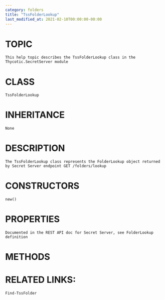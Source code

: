```yaml
---
category: folders
title: "TssFolderLookup"
last_modified_at: 2021-02-10T00:00:00-00:00
---
```


# TOPIC
    This help topic describes the TssFolderLookup class in the Thycotic.SecretServer module

# CLASS
    TssFolderLookup

# INHERITANCE
    None

# DESCRIPTION
    The TssFolderLookup class represents the FolderLookup object returned by Secret Server endpoint GET /folders/lookup

# CONSTRUCTORS
    new()

# PROPERTIES
    Documented in the REST API doc for Secret Server, see FolderLookup definition

# METHODS

# RELATED LINKS:
    Find-TssFolder